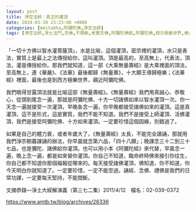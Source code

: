 ```yaml
---
layout: post
title: 淨空法師：真正的灌頂
date: 2024-03-20 23:23:00 +0800
categories: [Amitabha,阿彌陀佛,淨空法師]
tags: [淨空法師,淨土法門,念佛,不間斷,老實念佛,阿彌陀佛經,阿彌陀佛,西方極樂世界,佛力加持,帶業往生,信願持名]
---
```


「一切十方佛以智水灌菩薩頂」，水是比喻，這個灌頂，密宗裡的灌頂，水只是表法，實質上是最上之法傳授給你，這叫灌頂。頂是最高的，至高無上，代表法，頂法，灌是傳授給你。那我們就知道，這一部《大乘無量壽經》是大乘裡面的頂法，至高無上，連《華嚴》、《法華》最後都歸《無量壽》，十大願王導歸極樂；《法華經》裡面，最後也是到西方極樂世界，親近阿彌陀佛。

我們曉得甘露頂法就是比喻這部《無量壽經》。《無量壽經》我們用真誠心、恭敬心，從頭到尾念一遍，那就是阿彌陀佛、十方一切諸佛如來以智水灌頂一次。你一天念一遍就接受一次灌頂，早晚各念一遍，你早晚都接受諸佛如來的灌頂。這是真灌頂，這不是形式，這是實質，我們不能不知道。我們不是接受上師灌頂、活佛灌頂，我們是接受阿彌陀佛、十方如來灌頂。一定要珍惜這個因緣，別錯過了。

如果是自己的體力衰，或者年歲大了，《無量壽經》太長，不能完全讀誦，那就用我們淨宗朝暮課誦的辦法，你早晨就念第六品，「四十八願」；晚課念三十二到三十七品，也是彌陀、諸佛給你灌頂。也可以用小本《阿彌陀經》來代替，早晨念一遍，晚上念一遍，都是如來替你灌頂。你自己不知道，臨命終時佛來接引你往生，你自己都不知道你那個福報從哪來的。每天接受諸佛灌頂，佛知道，你不知道，你今天明白你就知道了。一定要珍惜，一定不能空過。誦經、念佛、禮佛是我們的日常功課，一定要每天堅持，不能間斷。

文摘恭錄—淨土大經解演義（第三七二集）2011/4/12　檔名：02-039-0372   

<https://www.amtb.tw/blog/archives/26336>   